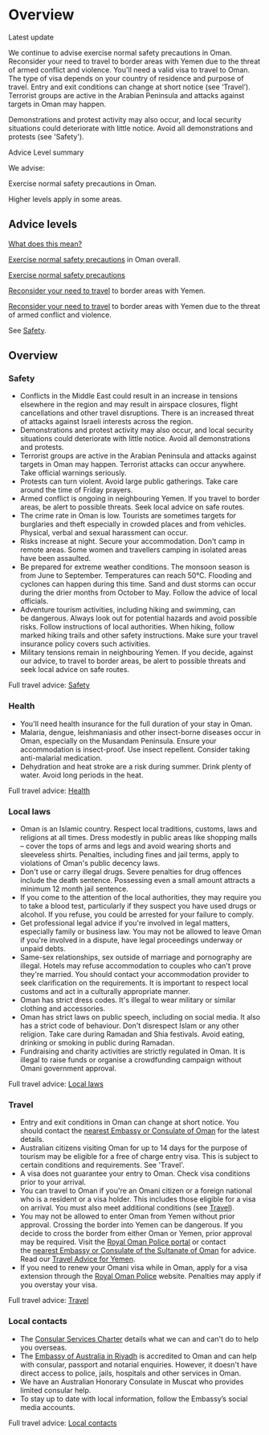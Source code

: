 # Overview

Latest update

We continue to advise exercise normal safety precautions in Oman. Reconsider your need to travel to border areas with Yemen due to the threat of armed conflict and violence. You'll need a valid visa to travel to Oman. The type of visa depends on your country of residence and purpose of travel. Entry and exit conditions can change at short notice (see ‘Travel’). Terrorist groups are active in the Arabian Peninsula and attacks against targets in Oman may happen.   
  
Demonstrations and protest activity may also occur, and local security situations could deteriorate with little notice. Avoid all demonstrations and protests (see 'Safety').

Advice Level summary

We advise:

Exercise normal safety precautions in Oman.

Higher levels apply in some areas.

## Advice levels

[What does this mean?](/before-you-go/travel-advice-explained/)

[Exercise normal safety precautions](https://www.smartraveller.gov.au/consular-services/travel-advice-explained#level1) in Oman overall.

[Exercise normal safety precautions](https://www.smartraveller.gov.au/consular-services/travel-advice-explained#level1)

[Reconsider your need to travel](https://smartraveller.gov.au/consular-services/travel-advice-explained#level3) to border areas with Yemen.

[Reconsider your need to travel](https://smartraveller.gov.au/consular-services/travel-advice-explained#level3) to border areas with Yemen due to the threat of armed conflict and violence.

See [Safety](#safety).

## Overview

### Safety

* Conflicts in the Middle East could result in an increase in tensions elsewhere in the region and may result in airspace closures, flight cancellations and other travel disruptions. There is an increased threat of attacks against Israeli interests across the region.
* Demonstrations and protest activity may also occur, and local security situations could deteriorate with little notice. Avoid all demonstrations and protests.
* Terrorist groups are active in the Arabian Peninsula and attacks against targets in Oman may happen. Terrorist attacks can occur anywhere. Take official warnings seriously.
* Protests can turn violent. Avoid large public gatherings. Take care around the time of Friday prayers.
* Armed conflict is ongoing in neighbouring Yemen. If you travel to border areas, be alert to possible threats. Seek local advice on safe routes.
* The crime rate in Oman is low. Tourists are sometimes targets for burglaries and theft especially in crowded places and from vehicles. Physical, verbal and sexual harassment can occur.
* Risks increase at night. Secure your accommodation. Don't camp in remote areas. Some women and travellers camping in isolated areas have been assaulted.
* Be prepared for extreme weather conditions. The monsoon season is from June to September. Temperatures can reach 50°C. Flooding and cyclones can happen during this time. Sand and dust storms can occur during the drier months from October to May. Follow the advice of local officials.
* Adventure tourism activities, including hiking and swimming, can be dangerous. Always look out for potential hazards and avoid possible risks. Follow instructions of local authorities. When hiking, follow marked hiking trails and other safety instructions. Make sure your travel insurance policy covers such activities.
* Military tensions remain in neighbouring Yemen. If you decide, against our advice, to travel to border areas, be alert to possible threats and seek local advice on safe routes.

Full travel advice: [Safety](#safety)

### Health

* You'll need health insurance for the full duration of your stay in Oman.
* Malaria, dengue, leishmaniasis and other insect-borne diseases occur in Oman, especially on the Musandam Peninsula. Ensure your accommodation is insect-proof. Use insect repellent. Consider taking anti-malarial medication.
* Dehydration and heat stroke are a risk during summer. Drink plenty of water. Avoid long periods in the heat.

Full travel advice: [Health](#health)

### Local laws

* Oman is an Islamic country. Respect local traditions, customs, laws and religions at all times. Dress modestly in public areas like shopping malls – cover the tops of arms and legs and avoid wearing shorts and sleeveless shirts. Penalties, including fines and jail terms, apply to violations of Oman's public decency laws.
* Don't use or carry illegal drugs. Severe penalties for drug offences include the death sentence. Possessing even a small amount attracts a minimum 12 month jail sentence.
* If you come to the attention of the local authorities, they may require you to take a blood test, particularly if they suspect you have used drugs or alcohol. If you refuse, you could be arrested for your failure to comply.
* Get professional legal advice if you're involved in legal matters, especially family or business law. You may not be allowed to leave Oman if you're involved in a dispute, have legal proceedings underway or unpaid debts.
* Same-sex relationships, sex outside of marriage and pornography are illegal. Hotels may refuse accommodation to couples who can't prove they're married. You should contact your accommodation provider to seek clarification on the requirements. It is important to respect local customs and act in a culturally appropriate manner.
* Oman has strict dress codes. It's illegal to wear military or similar clothing and accessories.
* Oman has strict laws on public speech, including on social media. It also has a strict code of behaviour. Don't disrespect Islam or any other religion. Take care during Ramadan and Shia festivals. Avoid eating, drinking or smoking in public during Ramadan.
* Fundraising and charity activities are strictly regulated in Oman. It is illegal to raise funds or organise a crowdfunding campaign without Omani government approval.

Full travel advice: [Local laws](#local-laws)

### Travel

* Entry and exit conditions in Oman can change at short notice. You should contact the [nearest Embassy or Consulate of Oman](https://fm.gov.om/ministry/embassies/embassies-and-consulates-abroad/) for the latest details.
* Australian citizens visiting Oman for up to 14 days for the purpose of tourism may be eligible for a free of charge entry visa. This is subject to certain conditions and requirements. See 'Travel'.
* A visa does not guarantee your entry to Oman. Check visa conditions prior to your arrival.
* You can travel to Oman if you're an Omani citizen or a foreign national who is a resident or a visa holder. This includes those eligible for a visa on arrival. You must also meet additional conditions (see [Travel](https://www.smartraveller.gov.au/destinations/middle-east/oman#travel)).
* You may not be allowed to enter Oman from Yemen without prior approval. Crossing the border into Yemen can be dangerous. If you decide to cross the border from either Oman or Yemen, prior approval may be required. Visit the [Royal Oman Police portal](https://evisa.rop.gov.om/) or contact the [nearest Embassy or Consulate of the Sultanate of Oman](https://fm.gov.om/ministry/embassies/embassies-and-consulates-abroad/) for advice. Read our [Travel Advice for Yemen](https://www.smartraveller.gov.au/destinations/middle-east/yemen).
* If you need to renew your Omani visa while in Oman, apply for a visa extension through the [Royal Oman Police](https://www.rop.gov.om/english/) website. Penalties may apply if you overstay your visa.

Full travel advice: [Travel](#travel)

### Local contacts

* The [Consular Services Charter](/consular-services/consular-services-charter "Consular Services Charter") details what we can and can't do to help you overseas.
* The [Embassy of Australia in Riyadh](https://saudiarabia.embassy.gov.au/) is accredited to Oman and can help with consular, passport and notarial enquiries. However, it doesn't have direct access to police, jails, hospitals and other services in Oman.
* We have an Australian Honorary Consulate in Muscat who provides limited consular help.
* To stay up to date with local information, follow the Embassy’s social media accounts.

Full travel advice: [Local contacts](#local-contacts)